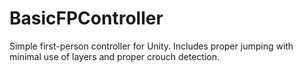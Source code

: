 # BasicFPController
Simple first-person controller for Unity. Includes proper jumping with minimal use of layers and proper crouch detection.
